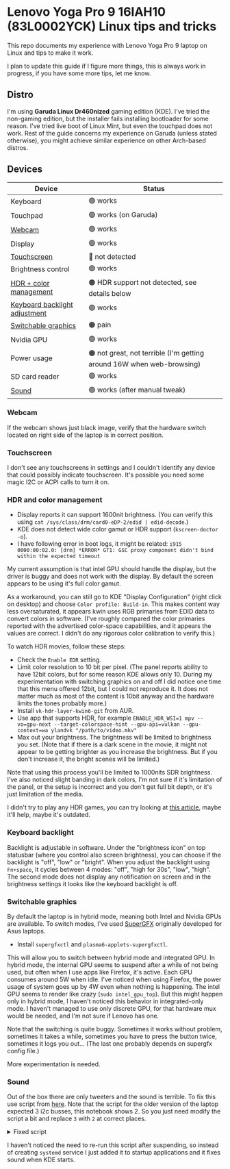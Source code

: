 # Lenovo Yoga Pro 9 16IAH10 (83L0002YCK) Linux tips and tricks

This repo documents my experience with Lenovo Yoga Pro 9 laptop on Linux and tips to make it work.

I plan to update this guide if I figure more things, this is always work in progress, if you have some more tips, let me know.

## Distro

I'm using **Garuda Linux Dr460nized** gaming edition (KDE). I've tried the non-gaming edition, but the installer fails installing bootloader for some reason. I've tried live boot of Linux Mint, but even the touchpad does not work. Rest of the guide concerns my experience on Garuda (unless stated otherwise), you might achieve similar experience on other Arch-based distros.

## Devices

| Device | Status |
| --- | --- |
| Keyboard | 🟢 works |
| Touchpad | 🟢 works (on Garuda) |
| [Webcam](#webcam) | 🟢 works |
| Display | 🟢 works |
| [Touchscreen](#touchscreen) | 🔴 not detected |
| Brightness control | 🟢 works |
| [HDR + color management](#hdr-and-color-management) | 🟠 HDR support not detected, see details below |
| [Keyboard backlight adjustment](#keyboard-backlight) | 🟢 works |
| [Switchable graphics](#switchable-graphics) | 🟠 pain |
| Nvidia GPU | 🟢 works |
| Power usage | 🟠 not great, not terrible (I'm getting around 16W when web-browsing) |
| SD card reader | 🟢 works |
| [Sound](#sound) | 🟢 works (after manual tweak) |

### Webcam

If the webcam shows just black image, verify that the hardware switch located on right side of the laptop is in correct position.

### Touchscreen

I don't see any touchscreens in settings and I couldn't identify any device that could possibly indicate touchscreen. It's possible you need some magic I2C or ACPI calls to turn it on.

### HDR and color management

* Display reports it can support 1600nit brightness. (You can verify this using `cat /sys/class/drm/card0-eDP-2/edid | edid-decode`.)
* KDE does not detect wide color gamut or HDR support (`kscreen-doctor -o`).
* I have following error in boot logs, it might be related: `i915 0000:00:02.0: [drm] *ERROR* GT1: GSC proxy component didn't bind within the expected timeout`

My current assumption is that intel GPU should handle the display, but the driver is buggy and does not work with the display. By default the screen appears to be using it's full color gamut.

As a workaround, you can still go to KDE "Display Configuration" (right click on desktop) and choose `Color profile: Build-in`. This makes content way less oversaturated, it appears kwin uses RGB primaries from EDID data to convert colors in software. (I've roughly compared the color primaries reported with the advertised color-space capabilities, and it appears the values are correct. I didn't do any rigorous color calibration to verify this.)

To watch HDR movies, follow these steps:

* Check the `Enable EDR` setting.
* Limit color resolution to 10 bit per pixel. (The panel reports ability to have 12bit colors, but for some reason KDE allows only 10. During my experimentation with switching graphics on and off I did notice one time that this menu offered 12bit, but I could not reproduce it. It does not matter much as most of the content is 10bit anyway and the hardware limits the tones probably more.)
* Install `vk-hdr-layer-kwin6-git` from AUR.
* Use app that supports HDR, for example `ENABLE_HDR_WSI=1 mpv --vo=gpu-next --target-colorspace-hint --gpu-api=vulkan --gpu-context=wa
ylandvk "/path/to/video.mkv"`
* Max out your brightness. The brightness will be limited to brightness you set. (Note that if there is a dark scene in the movie, it might not appear to be getting brighter as you increase the brightness. But if you don't increase it, the bright scenes will be limited.)

Note that using this process you'll be limited to 1000nits SDR brightness. I've also noticed slight banding in dark colors, I'm not sure if it's limitation of the panel, or the setup is incorrect and you don't get full bit depth, or it's just limitation of the media.

I didn't try to play any HDR games, you can try looking at [this article](https://web.archive.org/web/20240703130440/https://planet.kde.org/xavers-blog-2023-12-18-an-update-on-hdr-and-color-management-in-kwin/), maybe it'll help, maybe it's outdated.

### Keyboard backlight

Backlight is adjustable in software. Under the "brightness icon" on top statusbar (where you control also screen brightness), you can choose if the backlight is "off", "low" or "bright". When you adjust the backlight using `Fn+space`, it cycles between 4 modes: "off", "high for 30s", "low", "high". The second mode does not display any notification on screen and in the brightness settings it looks like the keyboard backlight is off.

### Switchable graphics

By default the laptop is in hybrid mode, meaning both Intel and Nvidia GPUs are available. To switch modes, I've used [SuperGFX](https://wiki.archlinux.org/title/Supergfxctl) originally developed for Asus laptops.

* Install `supergfxctl` and `plasma6-applets-supergfxctl`.

This will allow you to switch between hybrid mode and integrated GPU. In hybrid mode, the internal GPU seems to suspend after a while of not being used, but often when I use apps like Firefox, it's active. Each GPU consumes around 5W when idle. I've noticed when using Firefox, the power usage of system goes up by 4W even when nothing is happening. The intel GPU seems to render like crazy (`sudo intel_gpu_top`). But this might happen only in hybrid mode, I haven't noticed this behavior in integrated-only mode. I haven't managed to use only discrete GPU, for that hardware mux would be needed, and I'm not sure if Lenovo has one.

Note that the switching is quite buggy. Sometimes it works without problem, sometimes it takes a while, sometimes you have to press the button twice, sometimes it logs you out... (The last one probably depends on supergfx config file.)

More experimentation is needed.

### Sound

Out of the box there are only tweeters and the sound is terrible. To fix this use script from [here](https://github.com/maximmaxim345/yoga_pro_9i_gen9_linux?tab=readme-ov-file#speakers). Note that the script for the older version of the laptop expected 3 i2c busses, this notebook shows 2. So you just need modify the script a bit and replace `3` with `2` at correct places.

<details>

<summary>Fixed script</summary>

```bash
#!/bin/bash

export TERM=linux
# Some distros don't have i2c-dev module loaded by default, so we load it manually

modprobe i2c-dev
# Function to find the correct I2C bus (third DesignWare adapter)
find_i2c_bus() {
    local adapter_description="Synopsys DesignWare I2C adapter"
    local dw_count=$(i2cdetect -l | grep -c "$adapter_description")
    if [ "$dw_count" -lt 2 ]; then
        echo "Error: Less than 2 DesignWare I2C adapters found." >&2
        return 1
    fi
    local bus_number=$(i2cdetect -l | grep "$adapter_description" | awk '{print $1}' | sed 's/i2c-//' | sed -n '2p')
    echo "$bus_number"
}
i2c_bus=$(find_i2c_bus)
if [ -z "$i2c_bus" ]; then
    echo "Error: Could not find the third DesignWare I2C bus for the audio IC." >&2
    exit 1
fi
echo "Using I2C bus: $i2c_bus"

laptop_model=$(</sys/class/dmi/id/product_name)
echo "Laptop model: $laptop_model"
if [[ "$laptop_model" == "83BY" ]]; then
    # For the 16IRP8 (see issue #17)
    i2c_addr=(0x39 0x38 0x3d 0x3b)
else
    i2c_addr=(0x3f 0x38)
fi

count=0
for value in "${i2c_addr[@]}"; do
    val=$((count % 2))
    i2cset -f -y "$i2c_bus" "$value" 0x00 0x00
    i2cset -f -y "$i2c_bus" "$value" 0x7f 0x00
    i2cset -f -y "$i2c_bus" "$value" 0x01 0x01
    i2cset -f -y "$i2c_bus" "$value" 0x0e 0xc4
    i2cset -f -y "$i2c_bus" "$value" 0x0f 0x40
    i2cset -f -y "$i2c_bus" "$value" 0x5c 0xd9
    i2cset -f -y "$i2c_bus" "$value" 0x60 0x10
    if [ $val -eq 0 ]; then
        i2cset -f -y "$i2c_bus" "$value" 0x0a 0x1e
    else
        i2cset -f -y "$i2c_bus" "$value" 0x0a 0x2e
    fi
    i2cset -f -y "$i2c_bus" "$value" 0x0d 0x01
    i2cset -f -y "$i2c_bus" "$value" 0x16 0x40
    i2cset -f -y "$i2c_bus" "$value" 0x00 0x01
    i2cset -f -y "$i2c_bus" "$value" 0x17 0xc8
    i2cset -f -y "$i2c_bus" "$value" 0x00 0x04
    i2cset -f -y "$i2c_bus" "$value" 0x30 0x00
    i2cset -f -y "$i2c_bus" "$value" 0x31 0x00
    i2cset -f -y "$i2c_bus" "$value" 0x32 0x00
    i2cset -f -y "$i2c_bus" "$value" 0x33 0x01

    i2cset -f -y "$i2c_bus" "$value" 0x00 0x08
    i2cset -f -y "$i2c_bus" "$value" 0x18 0x00
    i2cset -f -y "$i2c_bus" "$value" 0x19 0x00
    i2cset -f -y "$i2c_bus" "$value" 0x1a 0x00
    i2cset -f -y "$i2c_bus" "$value" 0x1b 0x00
    i2cset -f -y "$i2c_bus" "$value" 0x28 0x40
    i2cset -f -y "$i2c_bus" "$value" 0x29 0x00
    i2cset -f -y "$i2c_bus" "$value" 0x2a 0x00
    i2cset -f -y "$i2c_bus" "$value" 0x2b 0x00

    i2cset -f -y "$i2c_bus" "$value" 0x00 0x0a
    i2cset -f -y "$i2c_bus" "$value" 0x48 0x00
    i2cset -f -y "$i2c_bus" "$value" 0x49 0x00
    i2cset -f -y "$i2c_bus" "$value" 0x4a 0x00
    i2cset -f -y "$i2c_bus" "$value" 0x4b 0x00
    i2cset -f -y "$i2c_bus" "$value" 0x58 0x40
    i2cset -f -y "$i2c_bus" "$value" 0x59 0x00
    i2cset -f -y "$i2c_bus" "$value" 0x5a 0x00
    i2cset -f -y "$i2c_bus" "$value" 0x5b 0x00

    i2cset -f -y "$i2c_bus" "$value" 0x00 0x00
    i2cset -f -y "$i2c_bus" "$value" 0x02 0x00
    count=$((count + 1))
done

```

</details>

I haven't noticed the need to re-run this script after suspending, so instead of creating `systemd` service I just added it to startup applications and it fixes sound when KDE starts.
